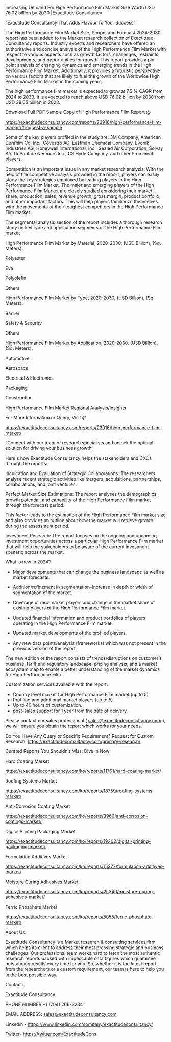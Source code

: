 Increasing Demand For High Performance Film Market Size Worth USD 76.02 billion by 2030 |Exactitude Consultancy

“Exactitude Consultancy That Adds Flavour To Your Success”

The High Performance Film Market Size, Scope, and Forecast 2024-2030 report has been added to the Market research collection of Exactitude Consultancy reports. Industry experts and researchers have offered an authoritative and concise analysis of the High Performance Film Market with respect to various aspects such as growth factors, challenges, restraints, developments, and opportunities for growth. This report provides a pin-point analysis of changing dynamics and emerging trends in the High Performance Film Market. Additionally, it provides a futuristic perspective on various factors that are likely to fuel the growth of the Worldwide High Performance Film Market in the coming years.

The high performance film market is expected to grow at 7.5 % CAGR from 2024 to 2030. It is expected to reach above USD 76.02 billion by 2030 from USD 39.65 billion in 2023.

Download Full PDF Sample Copy of High Performance Film Report @

https://exactitudeconsultancy.com/reports/23916/high-performance-film-market/#request-a-sample

Some of the key players profiled in the study are: 3M Company, American Durafilm Co. Inc., Covestro AG, Eastman Chemical Company, Evonik Industries AG, Honeywell International, Inc., Sealed Air Corporation, Solvay SA, DuPont de Nemours Inc., CS Hyde Company. and other Prominent players.

Competition is an important issue in any market research analysis. With the help of the competitive analysis provided in the report, players can easily study the key strategies employed by leading players in the High Performance Film Market. The major and emerging players of the High Performance Film Market are closely studied considering their market share, production, sales, revenue growth, gross margin, product portfolio, and other important factors. This will help players familiarize themselves with the movements of their toughest competitors in the High Performance Film market.

The segmental analysis section of the report includes a thorough research study on key type and application segments of the High Performance Film market

High Performance Film Market by Material, 2020-2030, (USD Billion), (Sq. Meters).

Polyester

Eva

Polyolefin

Others

High Performance Film Market by Type, 2020-2030, (USD Billion), (Sq. Meters).

Barrier

Safety & Security

Others

High Performance Film Market by Application, 2020-2030, (USD Billion), (Sq. Meters).

Automotive

Aerospace

Electrical & Electronics

Packaging

Construction



High Performance Film Market Regional Analysis/Insights

For More Information or Query, Visit @

https://exactitudeconsultancy.com/reports/23916/high-performance-film-market/

“Connect with our team of research specialists and unlock the optimal solution for driving your business growth”

Here's how Exactitude Consultancy helps the stakeholders and CXOs through the reports:

Inculcation and Evaluation of Strategic Collaborations: The researchers analyse recent strategic activities like mergers, acquisitions, partnerships, collaborations, and joint ventures.

Perfect Market Size Estimations: The report analyses the demographics, growth potential, and capability of the High Performance Film market through the forecast period.

This factor leads to the estimation of the High Performance Film market size and also provides an outline about how the market will retrieve growth during the assessment period.

Investment Research: The report focuses on the ongoing and upcoming investment opportunities across a particular High Performance Film market that will help the stakeholders to be aware of the current investment scenario across the market.

What is new in 2024?

- Major developments that can change the business landscape as well as market forecasts.

- Addition/refinement in segmentation–Increase in depth or width of segmentation of the market.

- Coverage of new market players and change in the market share of existing players of the High Performance Film market.

- Updated financial information and product portfolios of players operating in the High Performance Film  market.

- Updated market developments of the profiled players.

- Any new data points/analysis (frameworks) which was not present in the previous version of the report

The new edition of the report consists of trends/disruptions on customer’s business, tariff and regulatory landscape, pricing analysis, and a market ecosystem map to enable a better understanding of the market dynamics for High Performance Film.

Customization services available with the report:

- Country level market for High Performance Film market (up to 5)
- Profiling and additional market players (up to 5)
- Up to 40 hours of customization.
- post-sales support for 1 year from the date of delivery.

Please contact our sales professional ( sales@exactitudeconsultancy.com ),  we will ensure you obtain the report which works for your needs.

Do You Have Any Query or Specific Requirement? Request for Custom Research: https://exactitudeconsultancy.com/primary-research/

Curated Reports You Shouldn't Miss: Dive In Now!

Hard Coating Market

https://exactitudeconsultancy.com/ko/reports/11761/hard-coating-market/

Roofing Systems Market

https://exactitudeconsultancy.com/ko/reports/18759/roofing-systems-market/

Anti-Corrosion Coating Market

https://exactitudeconsultancy.com/ko/reports/3960/anti-corrosion-coatings-market/

Digital Printing Packaging Market

https://exactitudeconsultancy.com/ko/reports/19202/digital-printing-packaging-market/

Formulation Additives Market

https://exactitudeconsultancy.com/ko/reports/15377/formulation-additives-market/

Moisture Curing Adhesives Market

https://exactitudeconsultancy.com/ko/reports/25340/moisture-curing-adhesives-market/

Ferric Phosphate Market

https://exactitudeconsultancy.com/ko/reports/5055/ferric-phosphate-market/

About Us:

Exactitude Consultancy is a Market research & consulting services firm which helps its client to address their most pressing strategic and business challenges. Our professional team works hard to fetch the most authentic research reports backed with impeccable data figures which guarantee outstanding results every time for you. So, whether it is the latest report from the researchers or a custom requirement, our team is here to help you in the best possible way.

Contact:

Exactitude Consultancy

PHONE NUMBER +1 (704) 266-3234

EMAIL ADDRESS: sales@exactitudeconsultancy.com

Linkedin - https://www.linkedin.com/company/exactitudeconsultancy/

Twitter- https://twitter.com/ExactitudeCons
